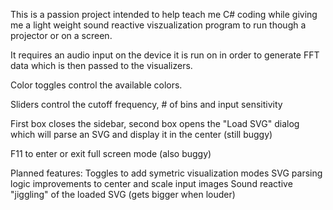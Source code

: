 This is a passion project intended to help teach me C# coding while giving me a light weight sound reactive viszualization program to run though a projector or on a screen. 

It requires an audio input on the device it is run on in order to generate FFT data which is then passed to the visualizers. 

Color toggles control the available colors.

Sliders control the cutoff frequency, # of bins and input sensitivity

First box closes the sidebar, second box opens the "Load SVG" dialog which will parse an SVG and display it in the center (still buggy)

F11 to enter or exit full screen mode (also buggy)

Planned features:
Toggles to add symetric visualization modes
SVG parsing logic improvements to center and scale input images
Sound reactive "jiggling" of the loaded SVG (gets bigger when louder)

